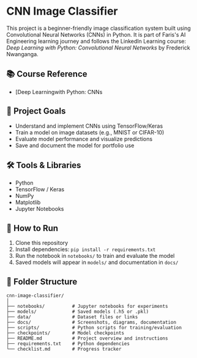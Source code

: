 # CNN Image Classifier

This project is a beginner-friendly image classification system built using Convolutional Neural Networks (CNNs) in Python. It is part of Faris's AI Engineering learning journey and follows the LinkedIn Learning course: *Deep Learning with Python: Convolutional Neural Networks* by Frederick Nwanganga.

## 📚 Course Reference
- [Deep Learningwith Python: CNNs

## 🧠 Project Goals
- Understand and implement CNNs using TensorFlow/Keras
- Train a model on image datasets (e.g., MNIST or CIFAR-10)
- Evaluate model performance and visualize predictions
- Save and document the model for portfolio use

## 🛠 Tools & Libraries
- Python
- TensorFlow / Keras
- NumPy
- Matplotlib
- Jupyter Notebooks

## 🚀 How to Run
1. Clone this repository
2. Install dependencies: `pip install -r requirements.txt`
3. Run the notebook in `notebooks/` to train and evaluate the model
4. Saved models will appear in `models/` and documentation in `docs/`

## 📂 Folder Structure
```
cnn-image-classifier/
│
├── notebooks/          # Jupyter notebooks for experiments
├── models/             # Saved models (.h5 or .pkl)
├── data/               # Dataset files or links
├── docs/               # Screenshots, diagrams, documentation
├── scripts/            # Python scripts for training/evaluation
├── checkpoints/        # Model checkpoints
├── README.md           # Project overview and instructions
├── requirements.txt    # Python dependencies
└── checklist.md        # Progress tracker
```